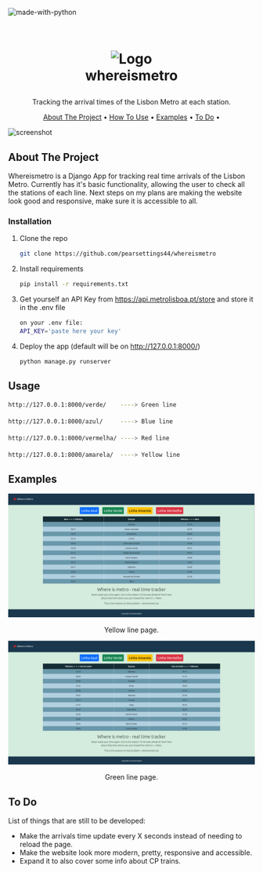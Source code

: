 ![made-with-python](https://img.shields.io/badge/Made%20with-Python3-brightgreen)

<!-- LOGO -->
<br />
<h1>
<p align="center">
  <img src="https://upload.wikimedia.org/wikipedia/commons/thumb/5/5a/Metropolitano_Lisboa_logo.svg/1200px-Metropolitano_Lisboa_logo.svg.png" alt="Logo" width="140" height="110">
  <br>whereismetro
</h1>
  <p align="center">
    Tracking the arrival times of the Lisbon Metro at each station.
    <br />
    </p>
</p>
<p align="center">
  <a href="#about-the-project">About The Project</a> •
  <a href="#usage">How To Use</a> •
  <a href="#examples">Examples</a> •
  <a href="#to-do">To Do</a> •
</p>  

<p align="center">
  
![screenshot](img/clip.gif)
</p>                                                                                                                             
                                                                                                                                                      
## About The Project
Whereismetro is a Django App for tracking real time arrivals of the Lisbon Metro. Currently has it's basic functionality, allowing the user to check all the stations of each line. Next steps on my plans are making the website look good and responsive, make sure it is accessible to all.

### Installation

1. Clone the repo
   ```sh
   git clone https://github.com/pearsettings44/whereismetro
   ```
2. Install requirements
   ```sh
   pip install -r requirements.txt
   ```
3. Get yourself an API Key from https://api.metrolisboa.pt/store and store it in the .env file
   ```sh
   on your .env file:
   API_KEY='paste here your key'
   ```
4. Deploy the app (default will be on http://127.0.0.1:8000/)
   ```sh
   python manage.py runserver
   ```

## Usage
```sh
http://127.0.0.1:8000/verde/    ----> Green line

http://127.0.0.1:8000/azul/     ----> Blue line

http://127.0.0.1:8000/vermelha/ ----> Red line

http://127.0.0.1:8000/amarela/  ----> Yellow line
```


## Examples
![alt text](https://github.com/pearsettings44/whereismetro/blob/main/amarela.png?raw=true)
<p align="center">Yellow line page.</p>

![alt text](https://github.com/pearsettings44/whereismetro/blob/main/verde.png?raw=true)
<p align="center">Green line page.</p>


## To Do
List of things that are still to be developed:
- Make the arrivals time update every X seconds instead of needing to reload the page.
- Make the website look more modern, pretty, responsive and accessible.
- Expand it to also cover some info about CP trains.